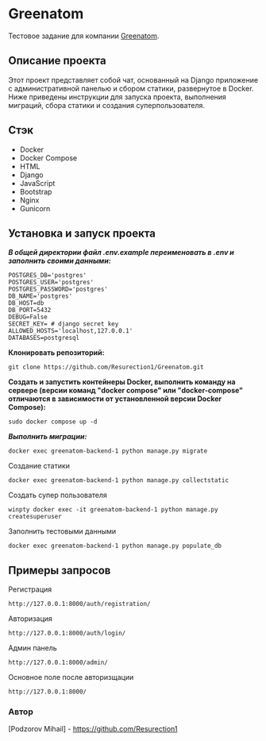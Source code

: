 # Greenatom

Тестовое задание для компании [Greenatom](https://www.greenatom.ru/).

## Описание проекта

Этот проект представляет собой чат, основанный на Django приложение с административной панелью и сбором статики, развернутое в Docker. Ниже приведены инструкции для запуска проекта, выполнения миграций, сбора статики и создания суперпользователя.

## Стэк
- Docker
- Docker Compose
- HTML
- Django
- JavaScript
- Bootstrap
- Nginx
- Gunicorn

## Установка и запуск проекта

**_В общей директории файл .env.example переименовать в .env и заполнить своими данными:_**
```
POSTGRES_DB='postgres'
POSTGRES_USER='postgres'
POSTGRES_PASSWORD='postgres'
DB_NAME='postgres'
DB_HOST=db
DB_PORT=5432
DEBUG=False
SECRET_KEY= # django secret key
ALLOWED_HOSTS='localhost,127.0.0.1'
DATABASES=postgresql
``` 


**Клонировать репозиторий:**
```
git clone https://github.com/Resurection1/Greenatom.git
```


**Создать и запустить контейнеры Docker, выполнить команду на сервере (версии команд "docker compose" или "docker-compose" отличаются в зависимости от установленной версии Docker Compose):**
```
sudo docker compose up -d
```

**_Выполнить миграции:_**

```
docker exec greenatom-backend-1 python manage.py migrate 
```
Создание статики
```
docker exec greenatom-backend-1 python manage.py collectstatic
```
Создать супер пользователя
```
winpty docker exec -it greenatom-backend-1 python manage.py createsuperuser
```
Заполнить тестовыми данными 
```
docker exec greenatom-backend-1 python manage.py populate_db
```

## Примеры запросов
Регистрация
```
http://127.0.0.1:8000/auth/registration/
```
Авторизация
```
http://127.0.0.1:8000/auth/login/
```
Админ панель
```
http://127.0.0.1:8000/admin/
```
Основное поле после авторизщации
```
http://127.0.0.1:8000/
```


### Автор
[Podzorov Mihail] - https://github.com/Resurection1
